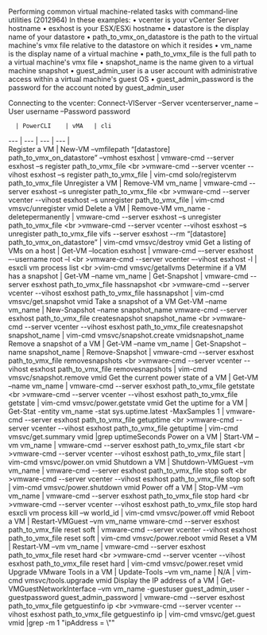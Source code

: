 Performing common virtual machine-related tasks with command-line utilities (2012964)
In these examples:
 •	vcenter is your vCenter Server hostname
 •	esxhost is your ESX/ESXi hostname
 •	datastore is the display name of your datastore
 •	path_to_vmx_on_datastore is the path to the virtual machine's vmx file relative to the datastore on which it resides
 •	vm_name is the display name of a virtual machine
 •	path_to_vmx_file is the full path to a virtual machine's vmx file
 •	snapshot_name is the name given to a virtual machine snapshot
 •	guest_admin_user is a user account with administrative access within a virtual machine's guest OS
 •	guest_admin_password is the password for the account noted by guest_admin_user

Connecting  to the vcenter: Connect-VIServer –Server vcenterserver_name –User username –Password password

 	  | PowerCLI	| vMA	| cli
--- | --- | --- | --- |   
Register a VM	| New-VM –vmfilepath “[datastore] path_to_vmx_on_datastore” –vmhost esxhost	| vmware-cmd --server esxhost –s register path_to_vmx_file <br \>vmware-cmd --server vcenter --vihost esxhost –s register path_to_vmx_file	| vim-cmd solo/registervm path_to_vmx_file
Unregister a VM	| Remove-VM vm_name	| vmware-cmd --server esxhost –s unregister path_to_vmx_file <br \>vmware-cmd --server vcenter --vihost esxhost –s unregister path_to_vmx_file | vim-cmd vmsvc/unregister vmid
Delete a VM	| Remove-VM vm_name -deletepermanently	| vmware-cmd --server esxhost –s unregister path_to_vmx_file <br \>vmware-cmd --server vcenter --vihost esxhost –s unregister path_to_vmx_file vifs --server esxhost --rm “[datastore] path_to_vmx_on_datastore”	| vim-cmd vmsvc/destroy vmid
Get a listing of VMs on a host	| Get-VM –location esxhost	| vmware-cmd –-server esxhost –-username root –l <br \>vmware-cmd --server vcenter –-vihost esxhost -l	| esxcli vm process list <br \>vim-cmd vmsvc/getallvms
Determine if a VM has a snapshot	| Get-VM –name vm_name \| Get-Snapshot	| vmware-cmd --server esxhost path_to_vmx_file hassnapshot <br \>vmware-cmd --server vcenter --vihost esxhost path_to_vmx_file hassnapshot	| vim-cmd vmsvc/get.snapshot vmid
Take a snapshot of a VM	Get-VM –name vm_name | New-Snapshot –name snapshot_name	vmware-cmd --server esxhost path_to_vmx_file createsnapshot snapshot_name <br \>vmware-cmd --server vcenter --vihost esxhost path_to_vmx_file createsnapshot snapshot_name	| vim-cmd vmsvc/snapshot.create vmidsnapshot_name
Remove a snapshot of a VM	| Get-VM –name vm_name \| Get-Snapshot –name snapshot_name \| Remove-Snapshot	| vmware-cmd --server esxhost path_to_vmx_file removesnapshots <br \>vmware-cmd --server vcenter --vihost esxhost path_to_vmx_file removesnapshots	| vim-cmd vmsvc/snapshot.remove vmid
Get the current power state of a VM	| Get-VM –name vm_name	| vmware-cmd --server esxhost path_to_vmx_file getstate <br \>vmware-cmd --server vcenter --vihost esxhost path_to_vmx_file getstate	| vim-cmd vmsvc/power.getstate vmid
Get the uptime for a VM	| Get-Stat -entity vm_name -stat sys.uptime.latest -MaxSamples 1	| vmware-cmd --server esxhost path_to_vmx_file getuptime <br \>vmware-cmd --server vcenter --vihost esxhost path_to_vmx_file getuptime	| vim-cmd vmsvc/get.summary vmid \|grep uptimeSeconds
Power on a VM	| Start-VM –vm vm_name	| vmware-cmd --server esxhost path_to_vmx_file start <br \>vmware-cmd --server vcenter --vihost esxhost path_to_vmx_file start	| vim-cmd vmsvc/power.on vmid
Shutdown a VM	| Shutdown-VMGuest –vm vm_name	| vmware-cmd --server esxhost path_to_vmx_file stop soft <br \>vmware-cmd --server vcenter --vihost esxhost path_to_vmx_file stop soft |	vim-cmd vmsvc/power.shutdown vmid
Power off a VM	| Stop-VM –vm vm_name	| vmware-cmd --server esxhost path_to_vmx_file stop hard <br \>vmware-cmd --server vcenter --vihost esxhost path_to_vmx_file stop hard	esxcli vm process kill –w world_id | vim-cmd vmsvc/power.off vmid
Reboot a VM	| Restart-VMGuest –vm vm_name	vmware-cmd --server esxhost path_to_vmx_file reset soft | vmware-cmd --server vcenter --vihost esxhost path_to_vmx_file reset soft	| vim-cmd vmsvc/power.reboot vmid
Reset a VM	| Restart-VM –vm vm_name	| vmware-cmd --server esxhost path_to_vmx_file reset hard <br \>vmware-cmd --server vcenter --vihost esxhost path_to_vmx_file reset hard	| vim-cmd vmsvc/power.reset vmid
Upgrade VMware Tools in a VM	| Update-Tools –vm vm_name	| N/A	| vim-cmd vmsvc/tools.upgrade vmid
Display the IP address of a VM	| Get-VMGuestNetworkInterface –vm vm_name -guestuser guest_admin_user -guestpassword guest_admin_password	| vmware-cmd --server esxhost path_to_vmx_file getguestinfo ip <br \>vmware-cmd --server vcenter --vihost esxhost path_to_vmx_file getguestinfo ip	| vim-cmd vmsvc/get.guest vmid \|grep -m 1 "ipAddress = \\""

